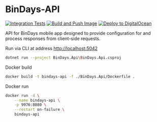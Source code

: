 # BinDays-API

[![Integration Tests](https://github.com/BadgerHobbs/BinDays-API/actions/workflows/integration-tests.yml/badge.svg)](https://github.com/BadgerHobbs/BinDays-API/actions/workflows/integration-tests.yml) [![Build and Push Image](https://github.com/BadgerHobbs/BinDays-API/actions/workflows/build-and-push-image.yml/badge.svg)](https://github.com/BadgerHobbs/BinDays-API/actions/workflows/build-and-push-image.yml) [![Deploy to DigitalOcean](https://github.com/BadgerHobbs/BinDays-API/actions/workflows/deploy-to-digital-ocean.yml/badge.svg)](https://github.com/BadgerHobbs/BinDays-API/actions/workflows/deploy-to-digital-ocean.yml)

API for BinDays mobile app designed to provide configuration for and process responses from client-side requests.

Run via CLI at address [http://localhost:5042](http://localhost:5042)

```bash
dotnet run --project BinDays.Api\BinDays.Api.csproj
```

Docker build

```bash
docker build -t bindays-api -f ./BinDays.Api/Dockerfile .
```

Docker run

```bash
docker run -d \
    --name bindays-api \
    -p 9976:8080 \
    --restart on-failure \
    bindays-api
```
